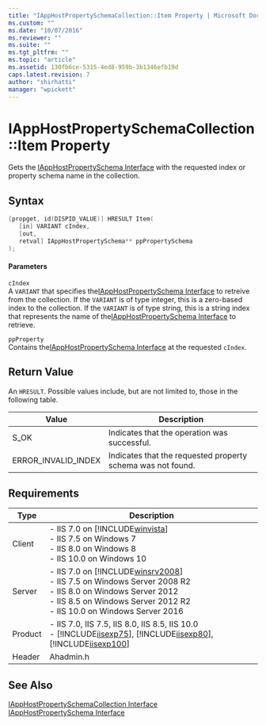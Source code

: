 ```yaml
---
title: "IAppHostPropertySchemaCollection::Item Property | Microsoft Docs"
ms.custom: ""
ms.date: "10/07/2016"
ms.reviewer: ""
ms.suite: ""
ms.tgt_pltfrm: ""
ms.topic: "article"
ms.assetid: 130fb6ce-5315-4ed8-959b-3b1346efb19d
caps.latest.revision: 7
author: "shirhatti"
manager: "wpickett"
---
```

# IAppHostPropertySchemaCollection::Item Property
Gets the [IAppHostPropertySchema Interface](../../web-development-reference\native-code-api-reference/iapphostpropertyschema-interface.md) with the requested index or property schema name in the collection.  
  
## Syntax  
  
```cpp  
[propget, id(DISPID_VALUE)] HRESULT Item(  
   [in] VARIANT cIndex,  
   [out,  
   retval] IAppHostPropertySchema** ppPropertySchema  
);  
```  
  
#### Parameters  
 `cIndex`  
 A `VARIANT` that specifies the[IAppHostPropertySchema Interface](../../web-development-reference\native-code-api-reference/iapphostpropertyschema-interface.md) to retreive from the collection. If the `VARIANT` is of type integer, this is a zero-based index to the collection. If the `VARIANT` is of type string, this is a string index that represents the name of the[IAppHostPropertySchema Interface](../../web-development-reference\native-code-api-reference/iapphostpropertyschema-interface.md) to retrieve.  
  
 `ppProperty`  
 Contains the[IAppHostPropertySchema Interface](../../web-development-reference\native-code-api-reference/iapphostpropertyschema-interface.md) at the requested `cIndex`.  
  
## Return Value  
 An `HRESULT`. Possible values include, but are not limited to, those in the following table.  
  
|Value|Description|  
|-----------|-----------------|  
|S_OK|Indicates that the operation was successful.|  
|ERROR_INVALID_INDEX|Indicates that the requested property schema was not found.|  
  
## Requirements  
  
|Type|Description|  
|----------|-----------------|  
|Client|-   IIS 7.0 on [!INCLUDE[winvista](../../wmi-provider/includes/winvista-md.md)]<br />-   IIS 7.5 on Windows 7<br />-   IIS 8.0 on Windows 8<br />-   IIS 10.0 on Windows 10|  
|Server|-   IIS 7.0 on [!INCLUDE[winsrv2008](../../wmi-provider/includes/winsrv2008-md.md)]<br />-   IIS 7.5 on Windows Server 2008 R2<br />-   IIS 8.0 on Windows Server 2012<br />-   IIS 8.5 on Windows Server 2012 R2<br />-   IIS 10.0 on Windows Server 2016|  
|Product|-   IIS 7.0, IIS 7.5, IIS 8.0, IIS 8.5, IIS 10.0<br />-   [!INCLUDE[iisexp75](../../web-development-reference/native-code-api-reference/includes/iisexp75-md.md)], [!INCLUDE[iisexp80](../../web-development-reference/native-code-api-reference/includes/iisexp80-md.md)], [!INCLUDE[iisexp100](../../web-development-reference/native-code-api-reference/includes/iisexp100-md.md)]|  
|Header|Ahadmin.h|  
  
## See Also  
 [IAppHostPropertySchemaCollection Interface](../../web-development-reference\native-code-api-reference/iapphostpropertyschemacollection-interface.md)   
 [IAppHostPropertySchema Interface](../../web-development-reference\native-code-api-reference/iapphostpropertyschema-interface.md)
